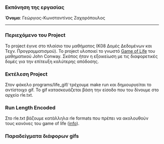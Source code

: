 ### Eκπόνηση της εργασίας
__Όνομα__: Γεώργιος-Κωνσταντίνος Ζαχαρόπουλος

---

### Περιεχόμενο του Project
To project έγινε στο πλαίσιο του μαθήματος (Κ08 Δομές Δεδομένων και Τεχν. Προγραμματισμού). To project υλοποιεί το γνωστό [Game of Life](https://en.wikipedia.org/wiki/Conway%27s_Game_of_Life) του μαθηματικού John Conway. Σκόπος ήταν η εξοικείωση με τις διαφορετικές δομές για την επίτευξη καλύτερης απόδοσης.

### Εκτέλεση Project
Στον φάκελο programs/life_gif/ τρέχουμε make run και δημιουργείται το αντίστοιχο gif. Το gif κατασκευάζεται βάση την είσοδο που του δίνουμε στο αρχείο rle.txt.

### Run Length Encoded
Στο rle.txt βάζουμε κατάλληλα rle formats που πρέπει να ακολουθούν τους κανόνες του game of life ([info](https://conwaylife.com/wiki/Run_Length_Encoded)).


### Παραδείγματα διάφορων gifs
